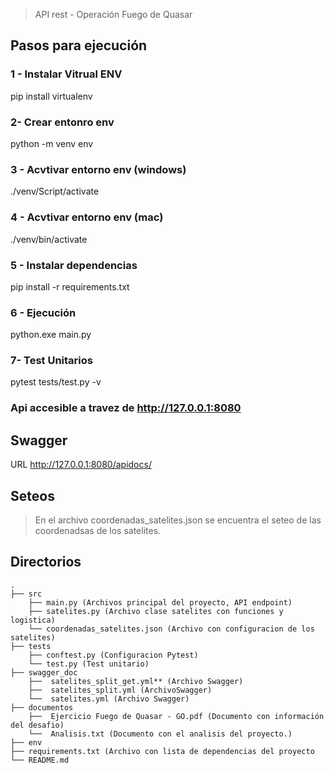 > API rest - Operación Fuego de Quasar

## Pasos para ejecución 

### 1 - Instalar Vitrual ENV
pip install virtualenv

### 2- Crear entonro env 
python -m venv env

### 3 - Acvtivar entorno env (windows)
./venv/Script/activate

### 4 - Acvtivar entorno env (mac)
./venv/bin/activate

### 5 - Instalar dependencias
pip install -r requirements.txt

### 6 - Ejecución
python.exe main.py

### 7- Test Unitarios
pytest tests/test.py -v

### Api accesible a travez de  http://127.0.0.1:8080

## Swagger 
URL http://127.0.0.1:8080/apidocs/


## Seteos

> En el archivo coordenadas_satelites.json se encuentra el seteo de las coordenadsas de los satelites.

## Directorios
    .
    ├── src
        ├── main.py (Archivos principal del proyecto, API endpoint)
        ├── satelites.py (Archivo clase satelites con funciones y logistica)
        └── coordenadas_satelites.json (Archivo con configuracion de los satelites)
    ├── tests
        ├── conftest.py (Configuracion Pytest)
        └── test.py (Test unitario)    
    ├── swagger_doc
        ├──  satelites_split_get.yml** (Archivo Swagger)
        ├──  satelites_split.yml (ArchivoSwagger)
        └──  satelites.yml (Archivo Swagger)    
    ├── documentos
        ├──  Ejercicio Fuego de Quasar - GO.pdf (Documento con información del desafio)
        └──  Analisis.txt (Documento con el analisis del proyecto.)
    ├── env
    ├── requirements.txt (Archivo con lista de dependencias del proyecto
    └── README.md
